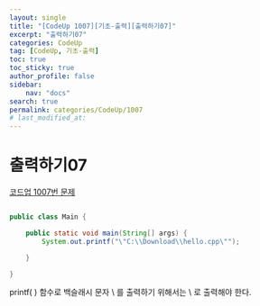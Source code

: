 ```yaml
---
layout:	single
title: "[CodeUp 1007][기초-출력][출력하기07]"
excerpt: "출력하기07"
categories: CodeUp
tag: [CodeUp, 기초-출력]
toc: true
toc_sticky: true
author_profile: false
sidebar:
    nav: "docs"
search: true
permalink: categories/CodeUp/1007
# last_modified_at:
---
```


# 출력하기07

<a href="https://www.codeup.kr/problem.php?id=1007">코드업 1007번 문제</a>


```java

public class Main {

	public static void main(String[] args) {
		System.out.printf("\"C:\\Download\\hello.cpp\"");

	}

}

```

printf( ) 함수로 백슬래시 문자 \ 를 출력하기 위해서는 \\ 로 출력해야 한다.
